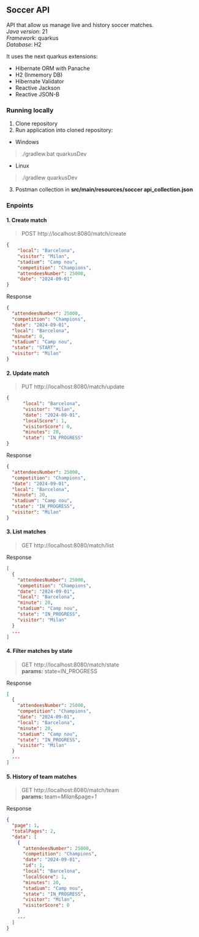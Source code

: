 ## Soccer API
API that allow us manage live and history soccer matches. \
_Java version_: 21 \
_Framework_: quarkus \
_Database_: H2

It uses the next quarkus extensions:
- Hibernate ORM with Panache
- H2 (Inmemory DB)
- Hibernate Validator
- Reactive Jackson
- Reactive JSON-B

### Running locally
1. Clone repository
2. Run application into cloned repository:
* Windows
> ./gradlew.bat quarkusDev
* Linux
> ./gradlew quarkusDev
3. Postman collection in **src/main/resources/soccer api_collection.json**

### Enpoints
#### 1. Create match
> POST http://localhost:8080/match/create
```json
{
    "local": "Barcelona",
    "visitor": "Milan",
    "stadium": "Camp nou",
    "competition": "Champions",
    "attendeesNumber": 25000,
    "date": "2024-09-01"
}
```
Response
```json
{
  "attendeesNumber": 25000,
  "competition": "Champions",
  "date": "2024-09-01",
  "local": "Barcelona",
  "minute": 0,
  "stadium": "Camp nou",
  "state": "START",
  "visitor": "Milan"
}
```

#### 2. Update match
> PUT http://localhost:8080/match/update
```json
{
      "local": "Barcelona",
      "visitor": "Milan",
      "date": "2024-09-01",
      "localScore": 1,
      "visitorScore": 0,
      "minutes": 20,
      "state": "IN_PROGRESS"
}
```
Response
```json
{
  "attendeesNumber": 25000,
  "competition": "Champions",
  "date": "2024-09-01",
  "local": "Barcelona",
  "minute": 20,
  "stadium": "Camp nou",
  "state": "IN_PROGRESS",
  "visitor": "Milan"
}
```

#### 3. List matches
> GET http://localhost:8080/match/list

Response
```json
[
  {
    "attendeesNumber": 25000,
    "competition": "Champions",
    "date": "2024-09-01",
    "local": "Barcelona",
    "minute": 20,
    "stadium": "Camp nou",
    "state": "IN_PROGRESS",
    "visitor": "Milan"
  }
  ...
]
```

#### 4. Filter matches by state
> GET http://localhost:8080/match/state \
> **params:** state=IN_PROGRESS

Response
```json
[
  {
    "attendeesNumber": 25000,
    "competition": "Champions",
    "date": "2024-09-01",
    "local": "Barcelona",
    "minute": 20,
    "stadium": "Camp nou",
    "state": "IN_PROGRESS",
    "visitor": "Milan"
  }
  ...
]
```

#### 5. History of team matches 
> GET http://localhost:8080/match/team \
> **params:** team=_Milan_&page=_1_

Response
```json
{
  "page": 1,
  "totalPages": 2,
  "data": [
    {
      "attendeesNumber": 25000,
      "competition": "Champions",
      "date": "2024-09-01",
      "id": 1,
      "local": "Barcelona",
      "localScore": 1,
      "minutes": 20,
      "stadium": "Camp nou",
      "state": "IN_PROGRESS",
      "visitor": "Milan",
      "visitorScore": 0
    }
    ...
  ]
}
```